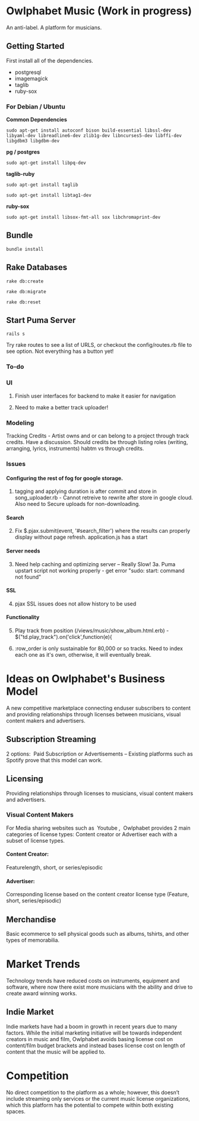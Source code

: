 # Owlphabet Music (Work in progress)
An anti-label. A platform for musicians.

## Getting Started
First install all of the dependencies.


* postgresql
* imagemagick
* taglib
* ruby-sox
 

### For Debian / Ubuntu

**Common Dependencies**

`sudo apt-get install autoconf bison build-essential libssl-dev libyaml-dev libreadline6-dev zlib1g-dev libncurses5-dev libffi-dev libgdbm3 libgdbm-dev`

**pg / postgres**

`sudo apt-get install libpq-dev`

**taglib-ruby**

`sudo apt-get install taglib`

`sudo apt-get install libtag1-dev`

**ruby-sox**

`sudo apt-get install libsox-fmt-all sox libchromaprint-dev`

## Bundle 
`bundle install`

## Rake Databases 
`rake db:create`

`rake db:migrate`

`rake db:reset`

## Start Puma Server
`rails s`

Try rake routes to see a list of URLS, or checkout the config/routes.rb file to see option. Not everything has a button yet!

### To-do 

### UI

1. Finish user interfaces for backend to make it easier for navigation

2. Need to make a better track uploader!


### Modeling
Tracking Credits - Artist owns and or can belong to a project through track credits. Have a discussion. Should credits be through listing roles (writing, arranging, lyrics, instruments)
habtm vs through credits.

### Issues
 #### Configuring the rest of fog for google storage.
 1. tagging and applying duration is after commit and store in song_uploader.rb - Cannot retreive to rewrite after store in google cloud. Also need to Secure uploads for non-downloading.

#### Search
2. Fix $.pjax.submit(event, '#search_filter') where the results can properly display without page refresh. application.js has a start

#### Server needs
3. Need help caching and optimizing server – Really Slow!
3a. Puma upstart script not working properly - get error "sudo: start: command not found" 

#### SSL
4. pjax SSL issues does not allow history to be used 
 
#### Functionality
5. Play track from position (/views/music/show_album.html.erb) - $("td.play_track").on('click',function(e){

6. :row_order is only sustainable for 80,000 or so tracks. Need to index each one as it's own, otherwise, it will eventually break.

# Ideas on Owlphabet's Business Model

A​ new competitive marketplace connecting end­user subscribers to content and providing relationships through licenses between musicians, visual content makers and advertisers. 
 
## Subscription Streaming 
2 options: ​
Paid Subscription or Advertisements – Existing platforms such as Spotify prove that 
this model can work. 
 
## Licensing 
Providing relationships through licenses to musicians, visual content makers and advertisers. 
 
### Visual Content Makers 
For Media sharing websites such as ​
Youtube , ​
 Owlphabet provides 2 main categories 
of license types: Content creator or Advertiser each with a subset of license types. 
 
#### Content Creator:​
 Feature­length, short, or series/episodic 
 
#### Advertiser: ​
Corresponding license based on the ​content creator license type (Feature, short, series/episodic) 
 
 
## Merchandise 
Basic e­commerce to sell physical goods such as albums, t­shirts, and other types of 
memorabilia. 
 
# Market Trends 
Technology trends have reduced costs on instruments, equipment and software, where now 
there exist more musicians with the ability and drive to create award­ winning works. 
 
## Indie Market 
Indie markets have had a boom in growth in recent years due to many factors. While the initial 
marketing initiative will be towards independent creators in music and film, Owlphabet avoids 
basing license cost on content/film budget brackets and instead bases license cost on length of 
content that the music will be applied to.  
 
# Competition 
No direct competition to the platform as a whole; however, this doesn’t include streaming only 
services or the current music license organizations, which this platform has the potential to 
compete within both existing spaces. 
